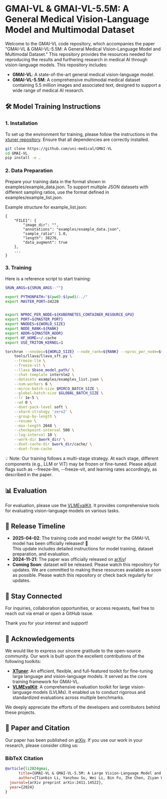 # GMAI-VL & GMAI-VL-5.5M: A General Medical Vision-Language Model and Multimodal Dataset

Welcome to the GMAI-VL code repository, which accompanies the paper "GMAI-VL & GMAI-VL-5.5M: A General Medical Vision-Language Model and Multimodal Dataset." This repository provides the resources needed for reproducing the results and furthering research in medical AI through vision-language models.
This repository includes:

- **GMAI-VL**: A state-of-the-art general medical vision-language model.
- **GMAI-VL-5.5M**: A comprehensive multimodal medical dataset containing 5.5 million images and associated text, designed to support a wide range of medical AI research.


## 🛠️ Model Training Instructions

### 1. Installation

To set up the environment for training, please follow the instructions in the [xtuner repository](https://github.com/InternLM/xtuner). Ensure that all dependencies are correctly installed.
```bash
git clone https://github.com/uni-medical/GMAI-VL
cd GMAI-VL
pip install -e .
```
### 2. Data Preparation

Prepare your training data in the format shown in examples/example_data.json. To support multiple JSON datasets with different sampling ratios, use the format defined in examples/example_list.json.

Example structure for example_list.json:
```
{
    "FILE1": {
        "image_dir": "",
        "annotations": "examples/example_data.json",
        "sample_ratio": 1.0,
        "length": 38276,
        "data_augment": true
    },
    ...
}
```
### 3. Training

Here is a reference script to start training:

```bash
SRUN_ARGS=${SRUN_ARGS:-""}

export PYTHONPATH="$(pwd):$(pwd)/../"
export MASTER_PORT=34220


export NPROC_PER_NODE=${KUBERNETES_CONTAINER_RESOURCE_GPU}
export PORT=${MASTER_PORT}
export NNODES=${WORLD_SIZE}
export NODE_RANK=${RANK}
export ADDR=${MASTER_ADDR}
export HF_HOME=~/.cache
export USE_TRITON_KERNEL=1

torchrun --nnodes=${WORLD_SIZE} --node_rank=${RANK} --nproc_per_node=${NPROC_PER_NODE} --master_addr=${MASTER_ADDR} --master_port=${MASTER_PORT} \
    tools/llava/llava_sft.py \
    --freeze-llm \
    --freeze-vit \
    --llava $base_model_path/ \
    --chat-template internlm2 \
    --datasets examples/examples_list.json \
    --num-workers 6 \
    --mirco-batch-size $MIRCO_BATCH_SIZE \
    --global-batch-size $GLOBAL_BATCH_SIZE \
    --lr 1e-5 \
    --wd 0 \
    --dset-pack-level soft \
    --shard-strategy 'zero2' \
    --group-by-length \
    --resume \
    --max-length 2048 \
    --checkpoint-interval 500 \
    --log-interval 10 \
    --work-dir $work_dir/ \
    --dset-cache-dir $work_dir/cache/ \
    --dset-from-cache
  ```
💡 Note: Our training follows a multi-stage strategy. At each stage, different components (e.g., LLM or ViT) may be frozen or fine-tuned. Please adjust flags such as --freeze-llm, --freeze-vit, and learning rates accordingly, as described in the paper.
## 📊 Evaluation
For evaluation, please use the [VLMEvalKit](https://github.com/open-compass/VLMEvalKit). It provides comprehensive tools for evaluating vision-language models on various tasks.

## 📅 Release Timeline

- **2025-04-02**: The training code and model weight for the GMAI-VL model has been officially released! 🎉  
This update includes detailed instructions for model training, dataset preparation, and evaluation.
- **2024-11-21**: The paper was officially released on [arXiv](https://arxiv.org/abs/2411.14522)!
- **Coming Soon**: dataset will be released. Please watch this repository for updates. We are committed to making these resources available as soon as possible. Please watch this repository or check back regularly for updates.

## 🔗 Stay Connected

For inquiries, collaboration opportunities, or access requests, feel free to reach out via email or open a GitHub issue.

Thank you for your interest and support!

## 🙏 Acknowledgements

We would like to express our sincere gratitude to the open-source community. Our work is built upon the excellent contributions of the following toolkits:

- **[XTuner](https://github.com/InternLM/xtuner)**: An efficient, flexible, and full-featured toolkit for fine-tuning large language and vision-language models. It served as the core training framework for GMAI-VL.
- **[VLMEvalKit](https://github.com/open-compass/VLMEvalKit)**: A comprehensive evaluation toolkit for large vision-language models (LVLMs). It enabled us to conduct rigorous and standardized evaluations across multiple benchmarks.

We deeply appreciate the efforts of the developers and contributors behind these projects.

## 📄 Paper and Citation

Our paper has been published on [arXiv](https://arxiv.org/abs/2411.14522). If you use our work in your research, please consider citing us:

### BibTeX Citation
```bibtex
@article{li2024gmai,
      title={GMAI-VL & GMAI-VL-5.5M: A Large Vision-Language Model and A Comprehensive Multimodal Dataset Towards General Medical AI},
      author={Tianbin Li, Yanzhou Su, Wei Li, Bin Fu, Zhe Chen, Ziyan Huang, Guoan Wang, Chenglong Ma, Ying Chen, Ming Hu, Yanjun Li, Pengcheng Chen, Xiaowei Hu, Zhongying Deng, Yuanfeng Ji, Jin Ye, Yu Qiao, Junjun He},
  journal={arXiv preprint arXiv:2411.14522},
  year={2024}
}